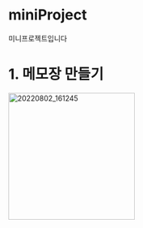 # miniProject
미니프로젝트입니다

# 1. 메모장 만들기
<img width="250" alt="20220802_161245" src="https://user-images.githubusercontent.com/94501397/182314437-f6e449a5-41a3-49b1-b7e3-44d123503c5d.png">
